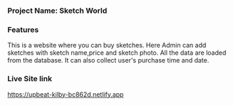 ### Project Name: Sketch World
### Features
This is a website where you can buy sketches. Here Admin can add sketches with sketch name,price and sketch photo. All the data are loaded from the database. It can also collect user's purchase time and date.

### Live Site link
https://upbeat-kilby-bc862d.netlify.app